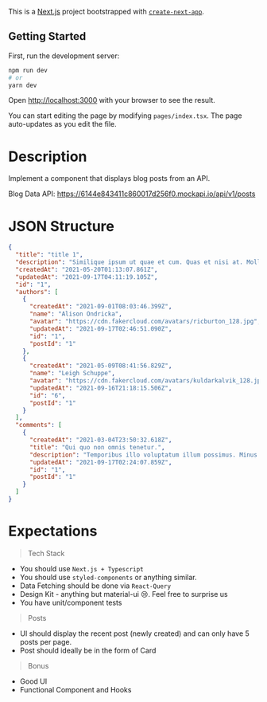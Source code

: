 This is a [Next.js](https://nextjs.org/) project bootstrapped with [`create-next-app`](https://github.com/vercel/next.js/tree/canary/packages/create-next-app).

## Getting Started

First, run the development server:

```bash
npm run dev
# or
yarn dev
```

Open [http://localhost:3000](http://localhost:3000) with your browser to see the result.

You can start editing the page by modifying `pages/index.tsx`. The page auto-updates as you edit the file.


# Description

Implement a component that displays blog posts from an API.

Blog Data API:
https://6144e843411c860017d256f0.mockapi.io/api/v1/posts


# JSON Structure

```json
{
  "title": "title 1",
  "description": "Similique ipsum ut quae et cum. Quas et nisi at. Mollitia dolor quo dolores quia dolorem quam harum aut quis. Est enim vitae voluptate aliquid eligendi quia est doloremque.",
  "createdAt": "2021-05-20T01:13:07.861Z",
  "updatedAt": "2021-09-17T04:11:19.105Z",
  "id": "1",
  "authors": [
    {
      "createdAt": "2021-09-01T08:03:46.399Z",
      "name": "Alison Ondricka",
      "avatar": "https://cdn.fakercloud.com/avatars/ricburton_128.jpg",
      "updatedAt": "2021-09-17T02:46:51.090Z",
      "id": "1",
      "postId": "1"
    },
    {
      "createdAt": "2021-05-09T08:41:56.829Z",
      "name": "Leigh Schuppe",
      "avatar": "https://cdn.fakercloud.com/avatars/kuldarkalvik_128.jpg",
      "updatedAt": "2021-09-16T21:18:15.506Z",
      "id": "6",
      "postId": "1"
    }
  ],
  "comments": [
    {
      "createdAt": "2021-03-04T23:50:32.618Z",
      "title": "Qui quo non omnis tenetur.",
      "description": "Temporibus illo voluptatum illum possimus. Minus laudantium eum. Corrupti provident blanditiis qui sed aperiam ut totam. Cupiditate autem dolor pariatur commodi. Nesciunt incidunt vero repellat reiciendis.",
      "updatedAt": "2021-09-17T02:24:07.859Z",
      "id": "1",
      "postId": "1"
    }
  ]
}
```

# Expectations

> Tech Stack

- You should use `Next.js + Typescript`
- You should use `styled-components` or anything similar.
- Data Fetching should be done via `React-Query`
- Design Kit - anything but material-ui 😢. Feel free to surprise us
- You have unit/component tests

> Posts

- UI should display the recent post (newly created) and can only have 5 posts per page. 
- Post should ideally be in the form of Card

> Bonus

- Good UI
- Functional Component and Hooks

